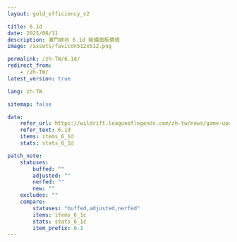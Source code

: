 ```yaml
---
layout: gold_efficiency_v2

title: 6.1d
date: 2025/06/11
description: 激鬥峽谷 6.1d 裝備面板價值
image: /assets/favicon512x512.png

permalink: /zh-TW/6.1d/
redirect_from: 
    - /zh-TW/
latest_version: true

lang: zh-TW

sitemap: false

data:
    refer_url: https://wildrift.leagueoflegends.com/zh-tw/news/game-updates/wild-rift-patch-notes-6-1d/
    refer_text: 6.1d
    items: items_6_1d
    stats: stats_6_1d

patch_note:
    statuses:
        buffed: ""
        adjusted: ""
        nerfed: ""        
        new: ""
    excludes: ""
    compare:
        statuses: "buffed,adjusted,nerfed"
        items: items_6_1c
        stats: stats_6_1c
        item_prefix: 6.1
---
```

